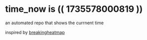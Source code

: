 # time_now is (( 1735578000819 ))

an automated repo that shows the currnent time

inspired by [breakingheatmap](https://github.com/breakingheatmap/breakingheatmap)